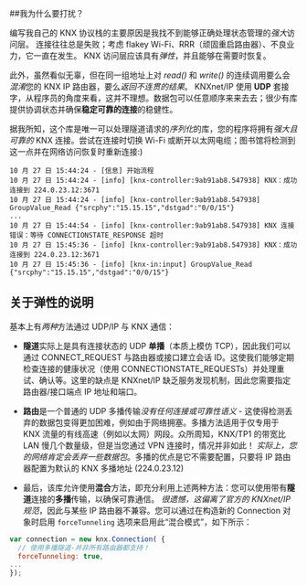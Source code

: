 ##我为什么要打扰？

编写我自己的 KNX 协议栈的主要原因是我找不到能够正确处理状态管理的*强大*访问层。
连接往往总是失败；考虑 flakey Wi-Fi、RRR（顽固重启路由器）、不良业力，它一直在发生。 KNX 访问层应该具有*弹性*，并且能够在需要时恢复。

此外，虽然看似无辜，但在同一组地址上对 *read()* 和 *write()* 的连续调用要么会*混淆*您的 KNX IP 路由器，要么*返回不连贯的结果*。
KNXnet/IP 使用 **UDP** 套接字，从程序员的角度来看，这并不理想。数据包可以任意顺序来来去去；很少有库提供协调状态并确保**稳定可靠的连接**的稳健性。

据我所知，这个库是唯一可以处理隧道请求的*序列化*的库，您的程序将拥有*强大且可靠的* KNX 连接。尝试在连接时切换 Wi-Fi 或断开以太网电缆；图书馆将检测到这一点并在网络访问恢复时重新连接:)

```
10 月 27 日 15:44:24 - [信息] 开始流程
10 月 27 日 15:44:24 - [info] [knx-controller:9ab91ab8.547938] KNX：成功连接到 224.0.23.12:3671
10 月 27 日 15:44:24 - [info] [knx-controller:9ab91ab8.547938] GroupValue_Read {"srcphy":"15.15.15","dstgad":"0/0/15"}
...
10 月 27 日 15:44:54 - [info] [knx-controller:9ab91ab8.547938] KNX 连接错误：等待 CONNECTIONSTATE_RESPONSE 超时
10 月 27 日 15:45:36 - [info] [knx-controller:9ab91ab8.547938] KNX：成功连接到 224.0.23.12:3671
10 月 27 日 15:45:36 - [info] [knx-in:input] GroupValue_Read {"srcphy":"15.15.15","dstgad":"0/0/15"}
```


## 关于弹性的说明

基本上有*两种*方法通过 UDP/IP 与 KNX 通信：

- **隧道**实际上是具有连接状态的 UDP **单播**（本质上模仿 TCP），因此我们可以通过 CONNECT_REQUEST 与路由器或接口建立会话 ID。这使我们能够定期检查连接的健康状况（使用 CONNECTIONSTATE_REQUESTs）并处理重试、确认等。这里的缺点是 KNXnet/IP 缺乏服务发现机制，因此您需要指定路由器/接口端点 IP 地址和端口。

- **路由**是一个普通的 UDP 多播传输*没有任何连接或可靠性语义* - 这使得检测丢弃的数据包变得更加困难，例如由于网络拥塞。多播方法适用于仅专用于 KNX 流量的有线高速（例如以太网）网段。众所周知，KNX/TP1 的带宽比 LAN 慢几个数量级，但是当您通过 VPN 连接时，情况并非如此！ *实际上，您的网络肯定会丢弃一些数据包*。多播的优点是它不需要配置，只要将 IP 路由器配置为默认的 KNX 多播地址 (224.0.23.12)

- 最后，该库允许使用**混合**方法，即充分利用上述两种方法：您可以使用带有**隧道**连接的**多播**传输，以确保可靠通信。 *很遗憾，这偏离了官方的 KNXnet/IP 规范*，因此与某些 IP 路由器不兼容。您可以通过在构造新的 Connection 对象时启用 `forceTunneling` 选项来启用此“混合模式”，如下所示：
```js
var connection = new knx.Connection( {
  // 使用多播隧道-并非所有路由器都支持！
  forceTunneling: true,
...
});
```
